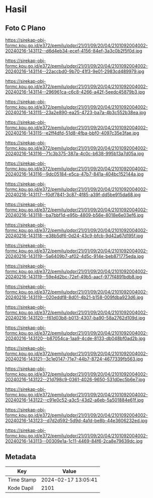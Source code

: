 # Hasil

## Foto C Plano

https://sirekap-obj-formc.kpu.go.id/e372/pemilu/pdpr/21/01/09/20/04/2101092004002-20240216-143112--d6d4eb34-ecef-4156-84ef-3a3c0b2f5f0d.jpg

https://sirekap-obj-formc.kpu.go.id/e372/pemilu/pdpr/21/01/09/20/04/2101092004002-20240216-143114--22accbd0-9b70-41f3-9e01-2983cd489979.jpg

https://sirekap-obj-formc.kpu.go.id/e372/pemilu/pdpr/21/01/09/20/04/2101092004002-20240216-143114--296961ca-c6c8-4266-a42f-5eedc45879b3.jpg

https://sirekap-obj-formc.kpu.go.id/e372/pemilu/pdpr/21/01/09/20/04/2101092004002-20240216-143115--23a2e890-ea25-4723-ba7a-4b3c552b38ea.jpg

https://sirekap-obj-formc.kpu.go.id/e372/pemilu/pdpr/21/01/09/20/04/2101092004002-20240216-143115--e2ff4dfd-51d8-4fba-bbf0-4097c35e3fae.jpg

https://sirekap-obj-formc.kpu.go.id/e372/pemilu/pdpr/21/01/09/20/04/2101092004002-20240216-143116--71c3b375-387a-4c0c-b638-995b13a7d05a.jpg

https://sirekap-obj-formc.kpu.go.id/e372/pemilu/pdpr/21/01/09/20/04/2101092004002-20240216-143116--9dc05184-e5ca-47b7-841a-404bc152144a.jpg

https://sirekap-obj-formc.kpu.go.id/e372/pemilu/pdpr/21/01/09/20/04/2101092004002-20240216-143117--f0df7841-3c87-4f85-a39f-dd5be915da68.jpg

https://sirekap-obj-formc.kpu.go.id/e372/pemilu/pdpr/21/01/09/20/04/2101092004002-20240216-143118--ba7bbf1d-e95b-4809-b56e-8018e6e03ef6.jpg

https://sirekap-obj-formc.kpu.go.id/e372/pemilu/pdpr/21/01/09/20/04/2101092004002-20240216-143118--e38b5df6-0d24-43c9-bfcb-9d42a67d195f.jpg

https://sirekap-obj-formc.kpu.go.id/e372/pemilu/pdpr/21/01/09/20/04/2101092004002-20240216-143119--5a6409b7-af02-4d5c-914e-beb871775eda.jpg

https://sirekap-obj-formc.kpu.go.id/e372/pemilu/pdpr/21/01/09/20/04/2101092004002-20240216-143119--59e4d2bc-72ef-49b5-aacf-977f4891bdb8.jpg

https://sirekap-obj-formc.kpu.go.id/e372/pemilu/pdpr/21/01/09/20/04/2101092004002-20240216-143119--020eddf8-8d01-4b21-b158-009fdba923d6.jpg

https://sirekap-obj-formc.kpu.go.id/e372/pemilu/pdpr/21/01/09/20/04/2101092004002-20240216-143120--f61d03b8-b013-4307-ba90-58a2762d109d.jpg

https://sirekap-obj-formc.kpu.go.id/e372/pemilu/pdpr/21/01/09/20/04/2101092004002-20240216-143120--b87054ca-1aa9-4cde-8133-db048bf0ad2b.jpg

https://sirekap-obj-formc.kpu.go.id/e372/pemilu/pdpr/21/01/09/20/04/2101092004002-20240216-143121--3c1e0147-71e7-44b7-8724-4677339fb563.jpg

https://sirekap-obj-formc.kpu.go.id/e372/pemilu/pdpr/21/01/09/20/04/2101092004002-20240216-143122--21d798c9-0361-4026-9650-531d0ec5b6e7.jpg

https://sirekap-obj-formc.kpu.go.id/e372/pemilu/pdpr/21/01/09/20/04/2101092004002-20240216-143122--c91e0c52-a3c5-43d2-a6eb-5a501884e61f.jpg

https://sirekap-obj-formc.kpu.go.id/e372/pemilu/pdpr/21/01/09/20/04/2101092004002-20240216-143123--d7d2d592-5d9d-4a1d-be8b-44e3606232ed.jpg

https://sirekap-obj-formc.kpu.go.id/e372/pemilu/pdpr/21/01/09/20/04/2101092004002-20240216-143113--00309e1a-1c11-4469-84f6-2ca8e79639dc.jpg


## Metadata

| Key        | Value               |
| ---------- | ------------------- |
| Time Stamp | 2024-02-17 13:05:41 |
| Kode Dapil | 2101                |



